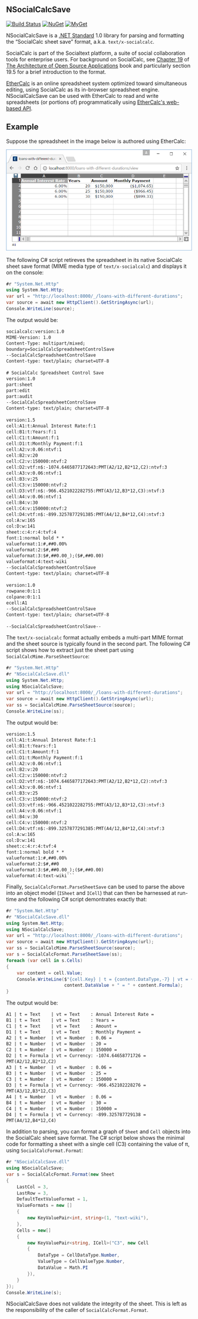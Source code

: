 ## NSocialCalcSave

[![Build Status][build-badge]][builds]
[![NuGet][nuget-badge]][nuget-pkg]
[![MyGet][myget-badge]][edge-pkgs]

NSocialCalcSave is a [.NET Standard][netstd] 1.0 library for parsing and
formatting the &ldquo;SocialCalc sheet save&rdquo; format,
a.k.a. `text/x-socialcalc`.

SocialCalc is part of the Socialtext platform, a suite of social collaboration
tools for enterprise users. For background on SocialCalc, see [Chapter 
19][aosa-19] of [The Architecture of Open Source Applications][aosa] book and
particularly section 19.5 for a brief introduction to the format.

[EtherCalc](https://ethercalc.net/) is an online spreadsheet system optimized
toward simultaneous editing, using SocialCalc as its in-browser spreadsheet
engine. NSocialCalcSave can be used with EtherCalc to read and write
spreadsheets (or portions of) programmatically using [EtherCalc's
web-based API][ethercalc-api].

## Example

Suppose the spreadsheet in the image below is authored using EtherCalc:

![x](doc/ether-calc-loan-eg.png)

The following C# script retireves the spreadsheet in its native SocialCalc
sheet save format (MIME media type of `text/x-socialcalc`) and displays it
on the console:

```c#
#r "System.Net.Http"
using System.Net.Http;
var url = "http://localhost:8000/_/loans-with-different-durations";
var source = await new HttpClient().GetStringAsync(url);
Console.WriteLine(source);
```

The output would be:

```
socialcalc:version:1.0
MIME-Version: 1.0
Content-Type: multipart/mixed; boundary=SocialCalcSpreadsheetControlSave
--SocialCalcSpreadsheetControlSave
Content-type: text/plain; charset=UTF-8

# SocialCalc Spreadsheet Control Save
version:1.0
part:sheet
part:edit
part:audit
--SocialCalcSpreadsheetControlSave
Content-type: text/plain; charset=UTF-8

version:1.5
cell:A1:t:Annual Interest Rate:f:1
cell:B1:t:Years:f:1
cell:C1:t:Amount:f:1
cell:D1:t:Monthly Payment:f:1
cell:A2:v:0.06:ntvf:1
cell:B2:v:20
cell:C2:v:150000:ntvf:2
cell:D2:vtf:n$:-1074.6465877172643:PMT(A2/12,B2*12,C2):ntvf:3
cell:A3:v:0.06:ntvf:1
cell:B3:v:25
cell:C3:v:150000:ntvf:2
cell:D3:vtf:n$:-966.4521022282755:PMT(A3/12,B3*12,C3):ntvf:3
cell:A4:v:0.06:ntvf:1
cell:B4:v:30
cell:C4:v:150000:ntvf:2
cell:D4:vtf:n$:-899.3257877291385:PMT(A4/12,B4*12,C4):ntvf:3
col:A:w:165
col:D:w:141
sheet:c:4:r:4:tvf:4
font:1:normal bold * *
valueformat:1:#,##0.00%
valueformat:2:$#,##0
valueformat:3:$#,##0.00_);($#,##0.00)
valueformat:4:text-wiki
--SocialCalcSpreadsheetControlSave
Content-type: text/plain; charset=UTF-8

version:1.0
rowpane:0:1:1
colpane:0:1:1
ecell:A1
--SocialCalcSpreadsheetControlSave
Content-type: text/plain; charset=UTF-8

--SocialCalcSpreadsheetControlSave--
```

The `text/x-socialcalc` format actually embeds a multi-part MIME format and
the sheet source is typically found in the second part. The following C#
script shows how to extract just the sheet part using
`SocialCalcMime.ParseSheetSource`:

```c#
#r "System.Net.Http"
#r "NSocialCalcSave.dll"
using System.Net.Http;
using NSocialCalcSave;
var url = "http://localhost:8000/_/loans-with-different-durations";
var source = await new HttpClient().GetStringAsync(url);
var ss = SocialCalcMime.ParseSheetSource(source);
Console.WriteLine(ss);
```

The output would be:

```
version:1.5
cell:A1:t:Annual Interest Rate:f:1
cell:B1:t:Years:f:1
cell:C1:t:Amount:f:1
cell:D1:t:Monthly Payment:f:1
cell:A2:v:0.06:ntvf:1
cell:B2:v:20
cell:C2:v:150000:ntvf:2
cell:D2:vtf:n$:-1074.6465877172643:PMT(A2/12,B2*12,C2):ntvf:3
cell:A3:v:0.06:ntvf:1
cell:B3:v:25
cell:C3:v:150000:ntvf:2
cell:D3:vtf:n$:-966.4521022282755:PMT(A3/12,B3*12,C3):ntvf:3
cell:A4:v:0.06:ntvf:1
cell:B4:v:30
cell:C4:v:150000:ntvf:2
cell:D4:vtf:n$:-899.3257877291385:PMT(A4/12,B4*12,C4):ntvf:3
col:A:w:165
col:D:w:141
sheet:c:4:r:4:tvf:4
font:1:normal bold * *
valueformat:1:#,##0.00%
valueformat:2:$#,##0
valueformat:3:$#,##0.00_);($#,##0.00)
valueformat:4:text-wiki```
```

Finally, `SocialCalcFormat.ParseSheetSave` can be used to parse the above
into an object model (`ISheet` and `ICell`) that can then be harnessed at
run-time and the following C# script demontrates exactly that:

```c#
#r "System.Net.Http"
#r "NSocialCalcSave.dll"
using System.Net.Http;
using NSocialCalcSave;
var url = "http://localhost:8000/_/loans-with-different-durations";
var source = await new HttpClient().GetStringAsync(url);
var ss = SocialCalcMime.ParseSheetSource(source);
var s = SocialCalcFormat.ParseSheetSave(ss);
foreach (var cell in s.Cells)
{
    var content = cell.Value;
    Console.WriteLine($"{cell.Key} | t = {content.DataType,-7} | vt = {content.ValueType,-8}): " +
                      content.DataValue + " = " + content.Formula);
}
```

The output would be:

```
A1 | t = Text    | vt = Text    : Annual Interest Rate = 
B1 | t = Text    | vt = Text    : Years = 
C1 | t = Text    | vt = Text    : Amount = 
D1 | t = Text    | vt = Text    : Monthly Payment = 
A2 | t = Number  | vt = Number  : 0.06 = 
B2 | t = Number  | vt = Number  : 20 = 
C2 | t = Number  | vt = Number  : 150000 = 
D2 | t = Formula | vt = Currency: -1074.64658771726 = PMT(A2/12,B2*12,C2)
A3 | t = Number  | vt = Number  : 0.06 = 
B3 | t = Number  | vt = Number  : 25 = 
C3 | t = Number  | vt = Number  : 150000 = 
D3 | t = Formula | vt = Currency: -966.452102228276 = PMT(A3/12,B3*12,C3)
A4 | t = Number  | vt = Number  : 0.06 = 
B4 | t = Number  | vt = Number  : 30 = 
C4 | t = Number  | vt = Number  : 150000 = 
D4 | t = Formula | vt = Currency: -899.325787729138 = PMT(A4/12,B4*12,C4)
```

In addition to parsing, you can format a graph of `Sheet` and `Cell` objects
into the SocialCalc sheet save format. The C# script below shows the minimal
code for formatting a sheet with a single cell (C3) containing the value of
&pi;, using `SocialCalcFormat.Format`:

```c#
#r "NSocialCalcSave.dll"
using NSocialCalcSave;
var s = SocialCalcFormat.Format(new Sheet
{
    LastCol = 3,
    LastRow = 3,
    DefaultTextValueFormat = 1,
    ValueFormats = new []
    {
        new KeyValuePair<int, string>(1, "text-wiki"),
    },
    Cells = new[]
    {
        new KeyValuePair<string, ICell>("C3", new Cell
        {
            DataType = CellDataType.Number,
            ValueType = CellValueType.Number,
            DataValue = Math.PI 
        }),
    }
});
Console.WriteLine(s);
```

NSocialCalcSave does not validate the integrity of the sheet. This is left as
the responsibility of the caller of `SocialCalcFormat.Format`.


[builds]: https://ci.appveyor.com/project/raboof/a1
[build-badge]: https://img.shields.io/appveyor/ci/raboof/nsocialcalcsave.svg
[myget-badge]: https://img.shields.io/myget/raboof/v/NSocialCalcSave.svg?label=myget
[edge-pkgs]: https://www.myget.org/feed/raboof/package/nuget/NSocialCalcSave
[nuget-badge]: https://img.shields.io/nuget/v/NSocialCalcSave.svg
[nuget-pkg]: https://www.nuget.org/packages/NSocialCalcSave
[netstd]: https://docs.microsoft.com/en-us/dotnet/articles/standard/library
[aosa]: http://www.aosabook.org/
[aosa-19]: http://www.aosabook.org/en/socialcalc.html
[ethercalc-api]: https://github.com/audreyt/ethercalc/blob/d42af4142482419c7bbb5970d30817c8e84cd6ca/API.md
